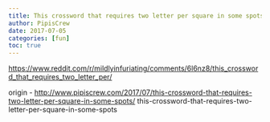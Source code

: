 ```yaml
---
title: This crossword that requires two letter per square in some spots
author: PipisCrew
date: 2017-07-05
categories: [fun]
toc: true
---
```


https://www.reddit.com/r/mildlyinfuriating/comments/6l6nz8/this_crossword_that_requires_two_letter_per/

origin - http://www.pipiscrew.com/2017/07/this-crossword-that-requires-two-letter-per-square-in-some-spots/ this-crossword-that-requires-two-letter-per-square-in-some-spots
